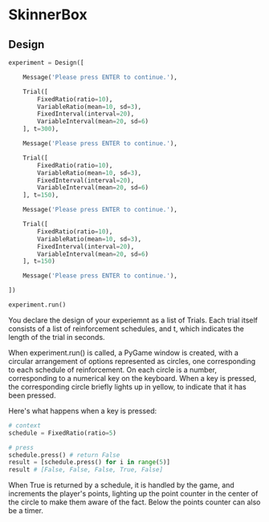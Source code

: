 # SkinnerBox

## Design

```python
experiment = Design([

    Message('Please press ENTER to continue.'),

    Trial([
        FixedRatio(ratio=10),
        VariableRatio(mean=10, sd=3),
        FixedInterval(interval=20),
        VariableInterval(mean=20, sd=6)
    ], t=300),

    Message('Please press ENTER to continue.'),

    Trial([
        FixedRatio(ratio=10),
        VariableRatio(mean=10, sd=3),
        FixedInterval(interval=20),
        VariableInterval(mean=20, sd=6)
    ], t=150),

    Message('Please press ENTER to continue.'),

    Trial([
        FixedRatio(ratio=10),
        VariableRatio(mean=10, sd=3),
        FixedInterval(interval=20),
        VariableInterval(mean=20, sd=6)
    ], t=150)

    Message('Please press ENTER to continue.'),

])

experiment.run()
```

You declare the design of your experiemnt as a list of Trials. Each trial itself consists of a list of reinforcement schedules, and t, which indicates the length of the trial in seconds.

When experiment.run() is called, a PyGame window is created, with a circular arrangement of options represented as circles, one corresponding to each schedule of reinforcement. On each circle is a number, corresponding to a numerical key on the keyboard. When a key is pressed, the corresponding circle briefly lights up in yellow, to indicate that it has been pressed.

Here's what happens when a key is pressed:

```python
# context
schedule = FixedRatio(ratio=5)

# press
schedule.press() # return False
result = [schedule.press() for i in range(5)]
result # [False, False, False, True, False]
```

When True is returned by a schedule, it is handled by the game, and increments the player's points, lighting up the point counter in the center of the circle to make them aware of the fact. Below the points counter can also be a timer.
